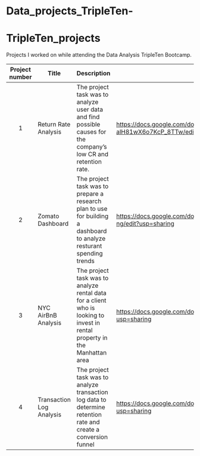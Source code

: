 # Data_projects_TripleTen-
# TripleTen_projects
Projects I worked on while attending the Data Analysis TripleTen Bootcamp.


| Project number | Title | Description | Link |
| :-----------: | ----------- |----------- | ----------- |
| 1 | Return Rate Analysis | The project task was to analyze user data and find possible causes for the company’s low CR and retention rate. | https://docs.google.com/document/d/1eBOpYw90liY69pvoUkeYv49N-alH81wX6o7KcP_8TTw/edit?usp=sharing |
| 2 | Zomato Dashboard | The project task was to prepare a research plan to use for building a dashboard to analyze resturant spending trends | https://docs.google.com/document/d/12OCVN_nwQXPGVJFF1vpYwf009bbPvuuLr5M6tc6s-ng/edit?usp=sharing |
| 3 | NYC AirBnB Analysis | The project task was to analyze rental data for a client who is looking to invest in rental property in the Manhattan area | https://docs.google.com/document/d/1i5Ev7EDdxM_SV_KdjbSGo9o5MpN1qRFees8EEotvU4c/edit?usp=sharing |
| 4 | Transaction Log Analysis | The project task was to analyze transaction log data to determine retention rate and create a conversion funnel | https://docs.google.com/document/d/1kfAxdWGkLbFzV9J8ZufZxHqQvazGuBzPZIaPmEQJQLE/edit?usp=sharing |
